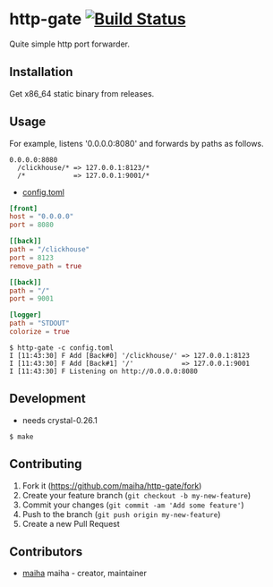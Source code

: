 # http-gate [![Build Status](https://travis-ci.org/maiha/http-gate.svg?branch=master)](https://travis-ci.org/maiha/http-gate)

Quite simple http port forwarder.

## Installation

Get x86_64 static binary from releases.

## Usage

For example, listens '0.0.0.0:8080' and forwards by paths as follows.
```
0.0.0.0:8080
  /clickhouse/* => 127.0.0.1:8123/*
  /*            => 127.0.0.1:9001/*
```

- [config.toml](./config/config.toml)

```toml
[front]
host = "0.0.0.0"
port = 8080

[[back]]
path = "/clickhouse"
port = 8123
remove_path = true

[[back]]
path = "/"
port = 9001

[logger]
path = "STDOUT"
colorize = true
```

```console
$ http-gate -c config.toml
I [11:43:30] F Add [Back#0] '/clickhouse/' => 127.0.0.1:8123
I [11:43:30] F Add [Back#1] '/'            => 127.0.0.1:9001
I [11:43:30] F Listening on http://0.0.0.0:8080
```

## Development

- needs crystal-0.26.1

```console
$ make
```

## Contributing

1. Fork it (<https://github.com/maiha/http-gate/fork>)
2. Create your feature branch (`git checkout -b my-new-feature`)
3. Commit your changes (`git commit -am 'Add some feature'`)
4. Push to the branch (`git push origin my-new-feature`)
5. Create a new Pull Request

## Contributors

- [maiha](https://github.com/maiha) maiha - creator, maintainer
